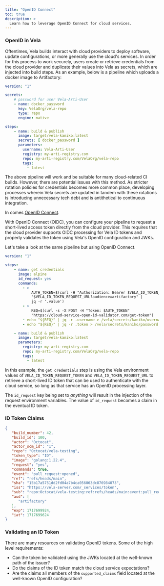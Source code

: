 ```yaml
---
title: "OpenID Connect"
toc: true
description: >
  Learn how to leverage OpenID Connect for cloud services.
---
```


### OpenID in Vela

Oftentimes, Vela builds interact with cloud providers to deploy software, update configurations, or more generally use the cloud's services. In order for this process to work securely, users create or retrieve credentials from the cloud provider and duplicate their values into Vela as secrets, which are injected into build steps. As an example, below is a pipeline which uploads a docker image to Artifactory:

```yaml
version: "1"

secrets:
    # password for user Vela-Arti-User
    - name: docker_password
      key: VelaOrg/vela-repo
      type: repo
      engine: native

steps:
    - name: build & publish
      image: target/vela-kaniko:latest
      secrets: [ docker_password ]
      parameters:
        username: Vela-Arti-User
        registry: my-arti-registry.com
        repo: my-arti-registry.com/VelaOrg/vela-repo
        tags:
          - latest
```

The above pipeline will work and be suitable for many cloud-related CI builds. However, there are potential issues with this method. As stricter rotation policies for credentials becomes more common place, developing processes wherein Vela secrets are updated in tandem with these rotations is introducing unnecessary tech debt and is antithetical to continuous integration.

In comes [OpenID Connect](https://openid.net/developers/how-connect-works/).

With OpenID Connect (OIDC), you can configure your pipeline to request a short-lived access token directly from the cloud provider. This requires that the cloud provider supports OIDC processing for Vela ID tokens and properly validates the token using Vela's OpenID configuration and JWKs.

Let's take a look at the same pipeline but using OpenID Connect.

```yaml
version: "1"

steps:
    - name: get credentials
      image: alpine
      id_request: yes
      commands:
        - >
            AUTH_TOKEN=$(curl -H "Authorization: Bearer $VELA_ID_TOKEN_REQUEST_TOKEN"
            "$VELA_ID_TOKEN_REQUEST_URL?audience=artifactory" |
            jq -r '.value')
        - >
            REQ=$(curl -s -X POST -H "Token: $AUTH_TOKEN"
            "https://cloud-service-open-id-validator.com/get-token")
        - echo "${REQ}" | jq -r .username > /vela/secrets/kaniko/username
        - echo "${REQ}" | jq -r .token > /vela/secrets/kaniko/password

    - name: build & publish
      image: target/vela-kaniko:latest
      parameters:
        registry: my-arti-registry.com
        repo: my-arti-registry.com/VelaOrg/vela-repo
        tags:
          - latest
```

In this example, the `get credentials` step is using the Vela environment values of `VELA_ID_TOKEN_REQUEST_TOKEN` and `VELA_ID_TOKEN_REQUEST_URL` to retrieve a short-lived ID token that can be used to authenticate with the cloud service, so long as that service has an OpenID processing layer.

The `id_request` key being set to _anything_ will result in the injection of the request environment variables. The value of `id_request` becomes a claim in the eventual ID token.

### ID Token Claims

```json
{
   "build_number": 42,
   "build_id": 100,
   "actor": "Octocat",
   "actor_scm_id": "1",
   "repo": "Octocat/vela-testing",
   "token_type": "ID",
   "image": "golang:1.22.4",
   "request": "yes",
   "commands": true,
   "event": "pull_request:opened",
   "ref": "refs/heads/main",
   "sha": "15b17a5751dd2fd04a7b4ca056063dc876984073",
   "iss": "https://vela-server.com/_services/token",
   "sub": "repo:Octocat/vela-testing:ref:refs/heads/main:event:pull_request",
   "aud": [
      "artifactory"
   ],
   "exp": 1717699924,
   "iat": 1717699624
}
```

### Validating an ID Token

There are many resources on validating OpenID tokens. Some of the high level requirements:

- Can the token be validated using the JWKs located at the well-known path of the issuer?
- Do the claims of the ID token match the cloud service expectations?
- Are the claims all members of the `supported_claims` field located at the well-known OpenID configuration?

